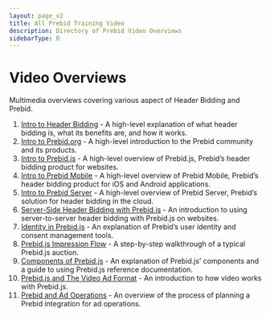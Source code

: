 ```yaml
---
layout: page_v2
title: All Prebid Training Video
description: Directory of Prebid Video Overviews
sidebarType: 0
---
```


# Video Overviews

Multimedia overviews covering various aspect of Header Bidding and Prebid.

1. [Intro to Header Bidding](/overview/intro-to-header-bidding-video.html) - A high-level explanation of what header bidding is, what its benefits are, and how it works.
1. [Intro to Prebid.org](/overview/intro-video.html) - A high-level introduction to the Prebid community and its products.
1. [Intro to Prebid.js](/prebid/prebidjs-video.html) - A high-level overview of Prebid.js, Prebid’s header bidding product for websites.
1. [Intro to Prebid Mobile](/prebid-mobile/prebid-mobile-video.html) - A high-level overview of Prebid Mobile, Prebid’s header bidding product for iOS and Android applications.
1. [Intro to Prebid Server](/prebid-server/overview/prebid-server-overview-video.html) - A high-level overview of Prebid Server, Prebid’s solution for header bidding in the cloud.
1. [Server-Side Header Bidding with Prebid.js](/dev-docs/pbsBidAdapter-video-overview.html) - An introduction to using server-to-server header bidding with Prebid.js on websites.
1. [Identity in Prebid.js](/identity/prebid-identity-video.html) - An explanation of Prebid’s user identity and consent management tools.
1. [Prebid.js Impression Flow](/prebid/prebidjs-flow-video.html) - A step-by-step walkthrough of a typical Prebid.js auction.
1. [Components of Prebid.js](/prebid/prebidjs-components-video.html) - An explanation of Prebid.js’ components and a guide to using Prebid.js reference documentation.
1. [Prebid.js and The Video Ad Format](/prebid-video/video-overview-video.html) - An introduction to how video works with Prebid.js.
1. [Prebid and Ad Operations](/adops/adops-overview-video.html) - An overview of the process of planning a Prebid integration for ad operations.
